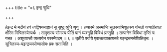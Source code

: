 +++
title = "०६ इन्द्र श्रुधि"

+++

हेइन्द्र मे मदीयं हवं त्वद्विषयमाह्वानं सु सुष्ठु श्रुधि श्रृणु । तथास्मे अस्माभिः सुतस्याभिशुतस्य गोमतो गव्यक्षीरवतः क्षीरेण मिश्रितस्येत्यर्थः । तादृशस्य सोमस्य पीतिं पानं व्यश्नुहि विविधं प्राप्नुहि । तत्पानेन विविधां तृप्तिं च गच्छ । अशूव्याप्तौ व्यत्ययेन परस्मैपदम् ॥ ६ ॥ तृतीये पर्याये एवाच्छावाकशस्त्रे यइन्द्रचमसेष्वितितृचः । सूत्रितञ्च-यइन्द्रचमसेष्वासोमः प्रवः सतामिति ।